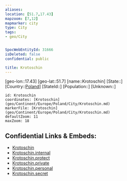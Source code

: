 ```yaml
---
aliases: 
location: [51.7,17.43]
mapzoom: [7,12] 
mapmarker: city 
type: City
tags:
- geo/City


SpocWebEntityId: 31666
isDeleted: false
confidential: public

title: Krotoschin
---
```

[geo-lon::17.43]
[geo-lat::51.7]
[name::Krotoschin]
[State::]
[Country::[Poland](geo/Continent/Europe/Poland.md)]
[StateId::]
[Population::]
[Unknown::]


```leaflet
id: Krotoschin
coordinates: [Krotoschin](geo/Continent/Europe/Poland/City/Krotoschin.md)
markerFile: [Krotoschin](geo/Continent/Europe/Poland/City/Krotoschin.md)
defaultZoom: 11 
maxZoom: 18
```


## Confidential Links & Embeds: 
- [Krotoschin](../../../../../../_public/geo/Continent/Europe/Poland/City/Krotoschin.md) 
- [Krotoschin.internal](../../../../../../_internal/geo/Continent/Europe/Poland/City/Krotoschin.internal.md) 
- [Krotoschin.protect](../../../../../../_protect/geo/Continent/Europe/Poland/City/Krotoschin.protect.md) 
- [Krotoschin.private](../../../../../../_private/geo/Continent/Europe/Poland/City/Krotoschin.private.md) 
- [Krotoschin.personal](../../../../../../_personal/geo/Continent/Europe/Poland/City/Krotoschin.personal.md) 
- [Krotoschin.secret](../../../../../../_secret/geo/Continent/Europe/Poland/City/Krotoschin.secret.md) 
